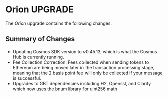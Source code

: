 # Orion UPGRADE

The _Orion_ upgrade contains the following changes.

## Summary of Changes

- Updating Cosmos SDK version to v0.45.13, which is what the Cosmos Hub is currently running.
- Fee Collection Correction: Fees collected when sending tokens to Ethereum are being moved later in the transaction processing stage, meaning that the 2 basis point fee will only be collected if your message is successful.
- Upgrades to GBT dependencies including H2, Openssl, and Clarity which now uses the bnum library for uint256 math
